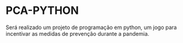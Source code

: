 # PCA-PYTHON
Será realizado um projeto de programação em python, um jogo para incentivar as medidas de prevenção durante a pandemia.

